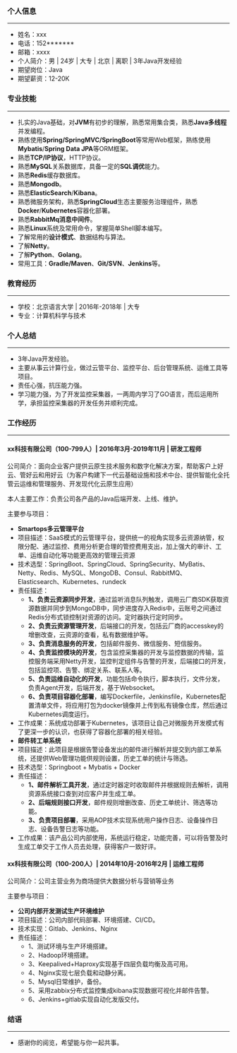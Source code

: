 ### 个人信息
---
- 姓名：xxx
- 电话：152*******
- 邮箱：xxxx
- 个人简介：男 | 24岁 | 大专 | 北京 | 离职 | 3年Java开发经验
- 期望岗位：Java
- 期望薪资：12-20K
### 专业技能
---
- 扎实的Java基础，对**JVM**有初步的理解，熟悉常⽤集合类，熟悉**Java多线程**并发编程。
- 熟练使用**Spring/SpringMVC/SpringBoot**等常用Web框架，熟练使用**Mybatis**/**Spring Data JPA**等ORM框架。
- 熟悉**TCP/IP协议**，HTTP协议。
- 熟悉**MySQL**关系数据库，具备一定的**SQL调优**能力。
- 熟悉**Redis**缓存数据库。
- 熟悉**Mongodb**。
- 熟悉**ElasticSearch**/**Kibana**。
- 熟悉微服务架构，熟悉**SpringCloud**生态主要服务治理组件，熟悉**Docker**/**Kubernetes**容器化部署。
- 熟悉**RabbitMq消息中间件**。
- 熟悉**Linux**系统及常用命令，掌握简单Shell脚本编写。
- 了解常用的**设计模式**、数据结构与算法。
- 了解**Netty**。
- 了解**Python**、**Golang**。
- 常用工具：**Gradle/Maven**、**Git/SVN**、**Jenkins**等。
### 教育经历
---
- 学校：北京语言大学 | 2016年-2018年 | 大专
- 专业：计算机科学与技术
### 个人总结
---
- 3年Java开发经验。
- 主要从事云计算行业，做过云管平台、监控平台、后台管理系统、运维工具等项目。
- 责任心强，抗压能力强。
- 学习能力强，为了开发监控采集器，一两周内学习了GO语言，而后运用所学，承担监控采集器的开发任务并顺利完成。
### 工作经历
---
#### xx科技有限公司（100-799人）| 2016年3月-2019年11月 | 研发工程师
公司简介：面向企业客户提供云原生技术服务和数字化解决方案，帮助客户上好云、管好云和用好云（为客户构建下一代云基础设施和技术中台、提供智能化全托管云运维和管理服务、开发现代化云原生应用）

本人主要工作：负责公司各产品的Java后端开发、上线、维护。

主要参与项目：
- **Smartops多云管理平台**
- 项目描述：SaaS模式的云管理平台，提供统一的视角实现多云资源纳管，权限分配、通过监控、费用分析更合理的管控费用支出，加上强大的审计、工单、运维自动化等功能更高效的管理云资源
- 技术选型：SpringBoot、SpringCloud、SpringSecurity、MyBatis、Netty、Redis、MySQL、MongoDB、Consul、RabbitMQ、Elasticsearch、Kubernetes、rundeck
- 责任描述：
    - **1、负责云资源同步开发**，通过监听消息队列触发，调用云厂商SDK获取资源数据并同步到MongoDB中，同步进度存入Redis中，云账号之间通过Redis分布式锁控制对资源的访问。定时器执行定时同步。
    - **2、负责云资源管理开发**，后端接口的开发，包括云厂商的accesskey的增删改查，云资源的查看，私有数据维护等。
    - **3、负责消息服务的开发**，包括邮件服务、微信服务、短信服务。
    - **4、负责监控模块的开发**，包含监控采集器的开发与监控数据的传输，监控服务端采用Netty开发，监控判定组件与告警的开发，后端接口的开发，包括监控项、告警、绑定关系、联系人等。
    - **5、负责运维自动化的开发**，功能包括命令执行，脚本执行，文件分发，负责Agent开发，后端开发，基于Websocket。
    - **6、负责项目容器化部署**，编写Dockerfile，Jenkinsfile，Kubernetes配置清单文件，将应用打包为docker镜像并上传到私有镜像仓库，然后通过Kubernetes调度运行。
- 工作成果：系统成功部署于Kubernetes，该项目让自己对微服务开发模式有了更深一步的认识，也获得了容器化部署的相关经验。
- **邮件转工单系统**
- 项目描述：此项目是根据告警设备发出的邮件进行解析并提交到内部工单系统，还提供Web管理功能供规则设置，历史工单的统计与筛选。
- 技术选型：Springboot + Mybatis + Docker
- 责任描述：
    - **1、邮件解析工具开发**，通过定时器定时收取邮件并根据规则去解析，调用资源系统接口查到对应客户并生成工单。
    - **2、后端规则接口开发**，邮件规则增删改查、历史工单统计、筛选等功能。
    - **3、负责项目部署**，采用AOP技术实现系统用户操作日志、设备操作日志、设备告警日志等功能。
- 工作成果：该产品公司内部使用，系统运行稳定，功能完善，可以将告警及时生成工单交于工作人员去处理，获得客户一致好评。
#### xx科技有限公司（100-200人）| 2014年10月-2016年2月 | 运维工程师
公司简介：公司主营业务为商场提供大数据分析与营销等业务

主要参与项目：
- **公司内部开发测试生产环境维护**
- 项目描述：公司内部代码部署、环境搭建、CI/CD。
- 技术实现：Gitlab、Jenkins、Nginx
- 责任描述：
    - 1、测试环境与生产环境搭建。
    - 2、Hadoop环境搭建。
    - 3、Keepalived+Haproxy实现基于四层负载均衡及高可用。
    - 4、Nginx实现七层负载和动静分离。
    - 5、Mysql日常维护，备份。
    - 5、采用zabbix分布式监控集成kibana实现数据可视化并邮件告警。
    - 6、Jenkins+gitlab实现自动化发版交付。
### 结语
---
- 感谢你的阅览，希望能与你一起共事。
